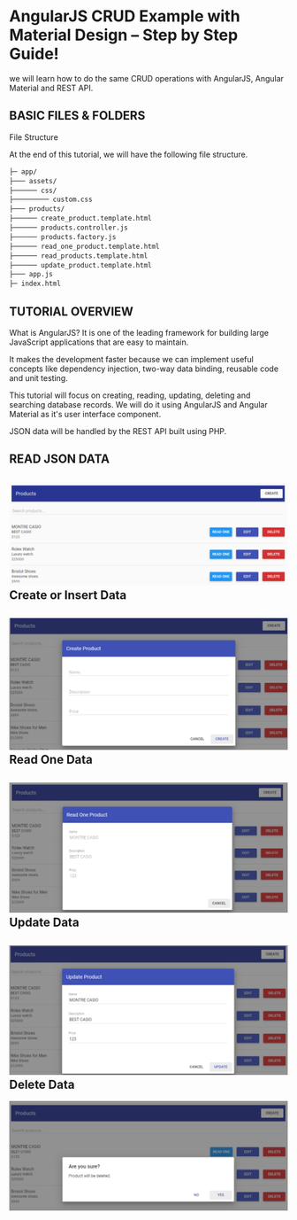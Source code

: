 AngularJS CRUD Example with Material Design – Step by Step Guide!
===

we will learn how to do the same CRUD operations with AngularJS, Angular Material and REST API.


BASIC FILES & FOLDERS
---
File Structure

At the end of this tutorial, we will have the following file structure.

```html
├─ app/
├─── assets/
├────── css/
├───────── custom.css
├─── products/
├────── create_product.template.html
├────── products.controller.js
├────── products.factory.js
├────── read_one_product.template.html
├────── read_products.template.html
├────── update_product.template.html
├─── app.js
├─ index.html
```



TUTORIAL OVERVIEW
---
What is AngularJS? It is one of the leading framework for building large JavaScript applications that are easy to maintain.

It makes the development faster because we can implement useful concepts like dependency injection, two-way data binding, reusable code and unit testing.

This tutorial will focus on creating, reading, updating, deleting and searching database records. We will do it using AngularJS and Angular Material as it's user interface component.

JSON data will be handled by the REST API built using PHP.


READ JSON DATA
---
![alt text](https://github.com/akkaoui-abdou/Example-AngularJS-CRUD/blob/master/img/1.png)
Create or Insert Data
---
![alt text](https://github.com/akkaoui-abdou/Example-AngularJS-CRUD/blob/master/img/2.png)
Read One Data 
---
![alt text](https://github.com/akkaoui-abdou/Example-AngularJS-CRUD/blob/master/img/3.png)
Update Data
---
![alt text](https://github.com/akkaoui-abdou/Example-AngularJS-CRUD/blob/master/img/4.png)
Delete Data
---
![alt text](https://github.com/akkaoui-abdou/Example-AngularJS-CRUD/blob/master/img/5.png)



